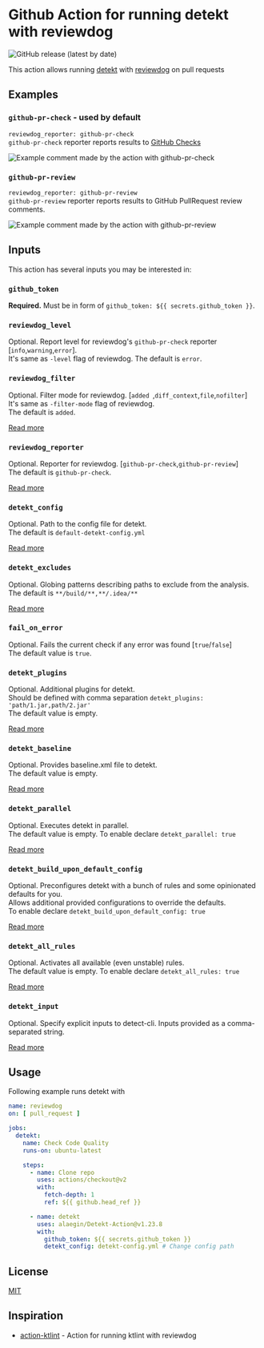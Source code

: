 # Github Action for running detekt with reviewdog

![GitHub release (latest by date)](https://img.shields.io/github/v/release/alaegin/Detekt-Action)

This action allows running [detekt](https://github.com/detekt/detekt)
with [reviewdog](https://github.com/reviewdog/reviewdog) on pull requests

## Examples

### `github-pr-check` - used by default

`reviewdog_reporter: github-pr-check`  
`github-pr-check` reporter reports results
to [GitHub Checks](https://github.com/reviewdog/reviewdog#reporter-github-checks--reportergithub-pr-check)

![Example comment made by the action with github-pr-check](./assets/screenshot_pr_check.png)

### `github-pr-review`

`reviewdog_reporter: github-pr-review`  
`github-pr-review` reporter reports results to GitHub PullRequest review comments.

![Example comment made by the action with github-pr-review](./assets/screenshot_pr_review.png)

## Inputs

This action has several inputs you may be interested in:

### `github_token`

**Required.** Must be in form of `github_token: ${{ secrets.github_token }}`.

### `reviewdog_level`

Optional. Report level for reviewdog's `github-pr-check` reporter [`info`,`warning`,`error`].  
It's same as `-level` flag of reviewdog.
The default is `error`.

### `reviewdog_filter`

Optional. Filter mode for reviewdog. [`added `,`diff_context`,`file`,`nofilter`]  
It's same as `-filter-mode` flag of reviewdog.  
The default is `added`.

[Read more](https://github.com/reviewdog/reviewdog#filter-mode)

### `reviewdog_reporter`

Optional. Reporter for reviewdog. [`github-pr-check`,`github-pr-review`]  
The default is `github-pr-check`.

[Read more](https://github.com/reviewdog/reviewdog#reporters)

### `detekt_config`

Optional. Path to the config file for detekt.  
The default is `default-detekt-config.yml`

[Read more](https://detekt.github.io/detekt/cli.html)

### `detekt_excludes`

Optional. Globing patterns describing paths to exclude from the analysis.  
The default is `**/build/**,**/.idea/**`

[Read more](https://detekt.github.io/detekt/cli.html)

### `fail_on_error`

Optional. Fails the current check if any error was found [`true`/`false`]  
The default value is `true`.

### `detekt_plugins`

Optional. Additional plugins for detekt.  
Should be defined with comma separation `detekt_plugins: 'path/1.jar,path/2.jar'`  
The default value is empty.

[Read more](https://detekt.github.io/detekt/cli.html)

### `detekt_baseline`

Optional. Provides baseline.xml file to detekt.  
The default value is empty.

[Read more](https://detekt.github.io/detekt/cli.html)

### `detekt_parallel`

Optional. Executes detekt in parallel.  
The default value is empty.
To enable declare `detekt_parallel: true`

[Read more](https://detekt.github.io/detekt/cli.html)

### `detekt_build_upon_default_config`

Optional. Preconfigures detekt with a bunch of rules and some opinionated defaults
for you.  
Allows additional provided configurations to override the
defaults.  
To enable declare `detekt_build_upon_default_config: true`

[Read more](https://detekt.github.io/detekt/cli.html)

### `detekt_all_rules`

Optional. Activates all available (even unstable) rules.  
The default value is empty.
To enable declare `detekt_all_rules: true`

[Read more](https://detekt.github.io/detekt/cli.html)

### `detekt_input`

Optional. Specify explicit inputs to detect-cli.
Inputs provided as a comma-separated string.

[Read more](https://detekt.github.io/detekt/cli.html)

## Usage

Following example runs detekt with

```yml
name: reviewdog
on: [ pull_request ]

jobs:
  detekt:
    name: Check Code Quality
    runs-on: ubuntu-latest

    steps:
      - name: Clone repo
        uses: actions/checkout@v2
        with:
          fetch-depth: 1
          ref: ${{ github.head_ref }}

      - name: detekt
        uses: alaegin/Detekt-Action@v1.23.8
        with:
          github_token: ${{ secrets.github_token }}
          detekt_config: detekt-config.yml # Change config path
```

## License

[MIT](LICENSE)

## Inspiration

* [action-ktlint](https://github.com/ScaCap/action-ktlint) - Action for running ktlint with reviewdog

